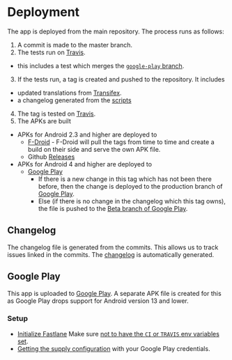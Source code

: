 # Deployment

The app is deployed from the main repository.
The process runs as follows:

1. A commit is made to the master branch.
2. The tests run on [Travis].
  - this includes a test which merges the [`google-play` branch][google-play-branch].
3. If the tests run, a tag is created and pushed to the repository. It includes
  - updated translations from [Transifex][translations].
  - a changelog generated from the [scripts]
4. The tag is tested on [Travis].
5. The APKs are built
  - APKs for Android 2.3 and higher are deployed to
    - [F-Droid] - F-Droid will pull the tags from time to time and create a
      build on their side and serve the own APK file.
    - Github [Releases]
  - APKs for Android 4 and higher are deployed to
    - [Google Play]
      - If there is a new change in this tag which has not been there before,
        then the change is deployed to the production branch of [Google Play].
      - Else (if there is no change in the changelog which this tag owns), 
        the file is pushed to the [Beta branch of Google Play][Google-Play-Beta].

## Changelog

The changelog file is generated from the commits.
This allows us to track issues linked in the commits.
The [changelog] is automatically generated.

## Google Play

This app is uploaded to [Google Play].
A separate APK file is created for this as Google Play drops
support for Android version 13 and lower.

### Setup

- [Initialize Fastlane](https://docs.fastlane.tools/getting-started/android/setup/)
  Make sure [not to have the `CI` or `TRAVIS` env variables set](https://github.com/fastlane/fastlane/issues/12011#issuecomment-378547581).
- [Getting the supply configuration](https://docs.fastlane.tools/actions/supply/)
  with your Google Play credentials.

[Travis]: https://travis-ci.org/niccokunzmann/mundraub-android
[translations]: translations.md#readme
[scripts]: ../scripts
[google-play-branch]: https://github.com/niccokunzmann/mundraub-android/tree/google-play
[F-Droid]: https://f-droid.org/en/packages/eu.quelltext.mundraub/
[Releases]: https://github.com/niccokunzmann/mundraub-android/releases
[Google Play]: https://play.google.com/store/apps/details?id=eu.quelltext.mundraub
[Google-Play-Beta]: https://play.google.com/apps/testing/eu.quelltext.mundraub
[changelog]: https://niccokunzmann.github.io/mundraub-android/docs/changelog/

